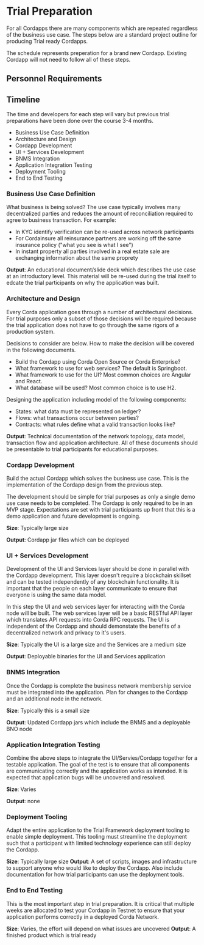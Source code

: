# Trial Preparation
For all Cordapps there are many components which are repeated regardless of the business use case. The steps below are a standard project outline for producing Trial ready Cordapps.

The schedule represents preperation for a brand new Cordapp. Existing Cordapp will not need to follow all of these steps.

## Personnel Requirements


## Timeline
The time and developers for each step will vary but previous trial preparations have been done over the course 3-4 months.

- Business Use Case Definition
- Architecture and Design
- Cordapp Development
- UI + Services Development
- BNMS Integration
- Application Integration Testing
- Deployment Tooling
- End to End Testing 

### Business Use Case Definition
What business is being solved? The use case typically involves many decentralized parties and reduces the amount of reconciliation required to agree to business transaction. For example:
- In KYC identify verification can be re-used across network participants
- For Cordainsure all reinsurance partners are working off the same insurance policy ("what you see is what I see")
- In instant property all parties involved in a real estate sale are exchanging information about the same proprety

**Output**: An educational document/slide deck which describes the use case at an introductory level. This material will be re-used during the trial itself to edcate the trial participants on why the application was built.

### Architecture and Design
Every Corda application goes through a number of architectural decisions. For trial purposes only a subset of those decisions will be required because the trial application does not have to go through the same rigors of a production system.

Decisions to consider are below. How to make the decision will be covered in the following documents.
- Build the Cordapp using Corda Open Source or Corda Enterprise?
- What framework to use for web services? The default is Springboot.
- What framework to use for the UI? Most common choices are Angular and React.
- What database will be used? Most common choice is to use H2.

Designing the application including model of the following components:
- States: what data must be represented on ledger?
- Flows: what transactions occur between parties?
- Contracts: what rules define what a valid transaction looks like?

**Output**: Technical documentation of the network topology, data model, transaction flow and application architecture. All of these documents should be presentable to trial participants for educational purposes.

### Cordapp Development
Build the actual Cordapp which solves the business use case. This is the implementation of the Cordapp design from the previous step.

The development should be simple for trial purposes as only a single demo use case needs to be completed. The Cordapp is only required to be in an MVP stage. Expectations are set with trial participants up front that this is a demo application and future development is ongoing.

**Size**: Typically large size

**Output**: Cordapp jar files which can be deployed

### UI + Services Development
Development of the UI and Services layer should be done in parallel with the Cordapp development. This layer doesn't require a blockchain skillset and can be tested independently of any blockchain functionality. It is important that the people on each layer communicate to ensure that everyone is using the same data model.

In this step the UI and web services layer for interacting with the Corda node will be built. The web services layer will be a basic RESTful API layer which translates API requests into Corda RPC requests. The UI is independent of the Cordapp and should demonstate the benefits of a decentralized network and privacy to it's users.

**Size**: Typically the UI is a large size and the Services are a medium size

**Output**: Deployable binaries for the UI and Services application

### BNMS Integration
Once the Cordapp is complete the business network membership service must be integrated into the application. Plan for changes to the Cordapp and an additional node in the network.

**Size**: Typically this is a small size

**Output**: Updated Cordapp jars which include the BNMS and a deployable BNO node

### Application Integration Testing
Combine the above steps to integrate the UI/Servies/Cordapp together for a testable application. The goal of the test is to ensure that all components are communicating correctly and the application works as intended. It is expected that application bugs will be uncovered and resolved.

**Size**: Varies

**Output**: none

### Deployment Tooling
Adapt the entire application to the Trial Framework deployment tooling to enable simple deployment. This tooling must streamline the deployment such that a participant with limited technology experience can still deploy the Cordapp.

**Size**: Typically large size
**Output**: A set of scripts, images and infrastructure to support anyone who would like to deploy the Cordapp. Also include documentation for how trial participants can use the deployment tools.

### End to End Testing
This is the most important step in trial preparation. It is critical that multiple weeks are allocated to test your Cordapp in Testnet to ensure that your application performs correctly in a deployed Corda Network. 

**Size**: Varies, the effort will depend on what issues are uncovered
**Output**: A finished product which is trial ready